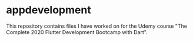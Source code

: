 # appdevelopment
This repository contains files I have worked on for the Udemy course "The Complete 2020 Flutter Development Bootcamp with Dart".
